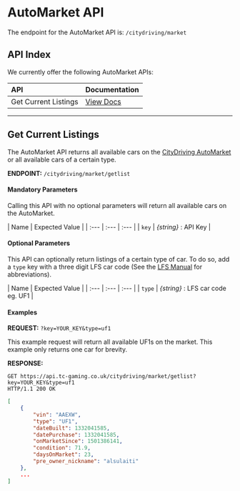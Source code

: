# AutoMarket API

The endpoint for the AutoMarket API is: `/citydriving/market`

## API Index

We currently offer the following AutoMarket APIs:

| API | Documentation |
| :--- | :--- |
| Get Current Listings | [View Docs](#get-current-listings) |

---

## Get Current Listings

The AutoMarket API returns all available cars on the [CityDriving AutoMarket](https://world.city-driving.co.uk/?page=market) or all available cars of a certain type.

**ENDPOINT:** `/citydriving/market/getlist`

#### Mandatory Parameters

Calling this API with no optional parameters will return all available cars on the AutoMarket.

| Name | Expected Value |
| :--- | :--- | :--- |
| `key` | _{string}_ : API Key |

#### Optional Parameters

This API can optionally return listings of a certain type of car. To do so, add a `type` key with a three digit LFS car code (See the [LFS Manual](https://en.lfsmanual.net/wiki/Cars) for abbreviations). 

| Name | Expected Value |
| :--- | :--- | :--- |
| `type` | _{string}_ :  LFS car code eg. UF1 |

#### Examples

**REQUEST:** `?key=YOUR_KEY&type=uf1`

This example request will return all available UF1s on the market. This example only returns one car for brevity.

**RESPONSE:**
```shell
GET https://api.tc-gaming.co.uk/citydriving/market/getlist?key=YOUR_KEY&type=uf1
HTTP/1.1 200 OK
```
```json
[
    {
        "vin": "AAEXW",
        "type": "UF1",
        "dateBuilt": 1332041585,
        "datePurchase": 1332041585,
        "onMarketSince": 1501386141,
        "condition": 71.9,
        "daysOnMarket": 23,
        "pre_owner_nickname": "alsulaiti"
    },
    ...
]
```